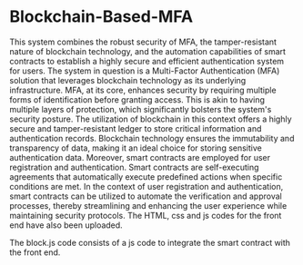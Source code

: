 # Blockchain-Based-MFA
This system combines the robust security of MFA, the tamper-resistant nature of blockchain technology, and the automation capabilities of smart contracts to establish a highly secure and efficient authentication system for users.
The system in question is a Multi-Factor Authentication (MFA) solution that leverages blockchain technology as its underlying infrastructure. MFA, at its core, enhances security by requiring multiple forms of identification before granting access. This is akin to having multiple layers of protection, which significantly bolsters the system's security posture.
The utilization of blockchain in this context offers a highly secure and tamper-resistant ledger to store critical information and authentication records. Blockchain technology ensures the immutability and transparency of data, making it an ideal choice for storing sensitive authentication data.
Moreover, smart contracts are employed for user registration and authentication. Smart contracts are self-executing agreements that automatically execute predefined actions when specific conditions are met. In the context of user registration and authentication, smart contracts can be utilized to automate the verification and approval processes, thereby streamlining and enhancing the user experience while maintaining security protocols.
The HTML, css and js codes for the front end have also been uploaded.

The block.js code consists of a js code to integrate the smart contract with the front end.
